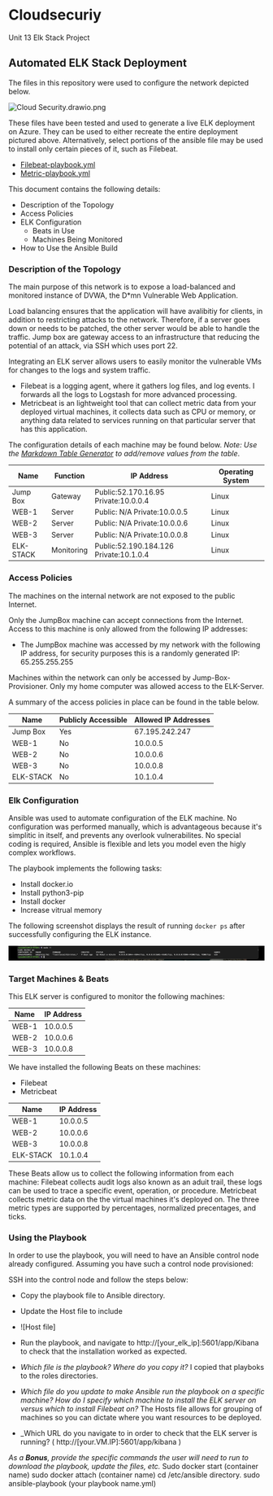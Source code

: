 # Cloudsecuriy
Unit 13 Elk Stack Project

## Automated ELK Stack Deployment

The files in this repository were used to configure the network depicted below.

![Cloud Security.drawio.png](https://github.com/RyanAish/Cloudsecuriy/blob/5292560eb0e2a9db4421c0232cbfd3083d0ebc79/Diagrams/Cloud%20Security.drawio.png)

These files have been tested and used to generate a live ELK deployment on Azure. They can be used to either recreate the entire deployment pictured above. Alternatively, select portions of the ansible file may be used to install only certain pieces of it, such as Filebeat.

  - [Filebeat-playbook.yml](https://github.com/RyanAish/Cloudsecurity/blob/7c06aa735a9e6023b397dd47477002a3997cfb6a/Anisble/filebeat-playbook.yml)
  - [Metric-playbook.yml](https://github.com/RyanAish/Cloudsecurity/blob/7c06aa735a9e6023b397dd47477002a3997cfb6a/Anisble/metricbeat-playbook.yml)

This document contains the following details:
- Description of the Topology
- Access Policies
- ELK Configuration
  - Beats in Use
  - Machines Being Monitored
- How to Use the Ansible Build


### Description of the Topology

The main purpose of this network is to expose a load-balanced and monitored instance of DVWA, the D*mn Vulnerable Web Application.

Load balancing ensures that the application will have avalibitiy for clients, in addition to restricting attacks to the network. Therefore, if a server goes down or needs to be patched, the other server would be able to handle the traffic. Jump box are gateway access to an infrastructure that reducing the potential of an attack, via SSH which uses port 22.

Integrating an ELK server allows users to easily monitor the vulnerable VMs for changes to the logs and system traffic.
- Filebeat is a logging agent, where it gathers log files, and log events. I forwards all the logs to Logstash for more advanced processing.
- Metricbeat is an lightweight tool that can collect metric data from your deployed virtual machines, it collects data such as CPU or memory, or anything data related to services running on that particular server that has this application.

The configuration details of each machine may be found below.
_Note: Use the [Markdown Table Generator](http://www.tablesgenerator.com/markdown_tables) to add/remove values from the table_.

| Name     | Function | IP Address | Operating System |
|----------|----------|------------|------------------|
| Jump Box | Gateway  | Public:52.170.16.95 Private:10.0.0.4   | Linux    |
| WEB-1    | Server   | Public: N/A Private:10.0.0.5   | Linux            |
| WEB-2    | Server   | Public: N/A Private:10.0.0.6   | Linux            |
| WEB-3    | Server   | Public: N/A Private:10.0.0.8   | Linux            |
| ELK-STACK|Monitoring| Public:52.190.184.126 Private:10.1.0.4 | Linux    |

### Access Policies

The machines on the internal network are not exposed to the public Internet. 

Only the JumpBox machine can accept connections from the Internet. Access to this machine is only allowed from the following IP addresses:
- The JumpBox machine was accessed by my network with the following IP address, for security purposes this is a randomly generated IP: 65.255.255.255

Machines within the network can only be accessed by Jump-Box-Provisioner.
Only my home computer was allowed access to the ELK-Server. 

A summary of the access policies in place can be found in the table below.

| Name     | Publicly Accessible | Allowed IP Addresses |
|----------|---------------------|----------------------|
| Jump Box | Yes                 | 67.195.242.247       |
| WEB-1    | No                  | 10.0.0.5             |
| WEB-2    | No                  | 10.0.0.6             |
| WEB-3    | No                  | 10.0.0.8             |
| ELK-STACK| No                  | 10.1.0.4             |

### Elk Configuration

Ansible was used to automate configuration of the ELK machine. No configuration was performed manually, which is advantageous because it's simplitic in itself, and prevents any overlook vulnerabilites. No special coding is required, Ansible is flexible and lets you model even the higly complex workflows.

The playbook implements the following tasks:

* Install docker.io
* Install python3-pip
* Install docker
* Increase vitrual memory



The following screenshot displays the result of running `docker ps` after successfully configuring the ELK instance.

![Docker.png](https://github.com/RyanAish/Cloudsecurity/blob/3f2bb624405fff5d218f8493fcfbfbbd33470cc0/Images/Docker%20copy.png)

### Target Machines & Beats
This ELK server is configured to monitor the following machines:

| Name     | IP Address|
|----------|----------|
| WEB-1    | 10.0.0.5 |
| WEB-2    | 10.0.0.6 |
| WEB-3    | 10.0.0.8 |


We have installed the following Beats on these machines:
* Filebeat
* Metricbeat

| Name     | IP Address|
|----------|----------|
| WEB-1    | 10.0.0.5 |
| WEB-2    | 10.0.0.6 |
| WEB-3    | 10.0.0.8 |
| ELK-STACK| 10.1.0.4 |


These Beats allow us to collect the following information from each machine:
Filebeat collects audit logs also known as an aduit trail, these logs can be used to trace a specific event, operation, or procedure.
Metricbeat collects metric data on the the virtual machines it's deployed on. The three metric types are supported by percentages, normalized precentages, and ticks.

### Using the Playbook
In order to use the playbook, you will need to have an Ansible control node already configured. Assuming you have such a control node provisioned: 

SSH into the control node and follow the steps below:
- Copy the playbook file to Ansible directory.
- Update the Host file to include 
- ![Host file]
- Run the playbook, and navigate to http://[your_elk_ip]:5601/app/Kibana to check that the installation worked as expected.


- _Which file is the playbook? Where do you copy it?_ I copied that playboks to the roles directories.
- _Which file do you update to make Ansible run the playbook on a specific machine? How do I specify which machine to install the ELK server on versus which to install Filebeat on?_ The Hosts file allows for grouping of machines so you can dictate where you want resources to be deployed.
- _Which URL do you navigate to in order to check that the ELK server is running? ( http://[your.VM.IP]:5601/app/kibana )

_As a **Bonus**, provide the specific commands the user will need to run to download the playbook, update the files, etc._
Sudo docker start (container name)
sudo docker attach (container name)
cd /etc/ansible directory.
sudo ansible-playbook (your playbook name.yml)
